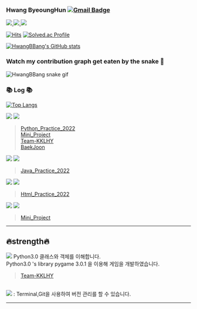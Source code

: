   
 ### Hwang ByeoungHun     [![Gmail Badge](https://img.shields.io/badge/-Gmail-c14438?style=flat-square&logo=Gmail&logoColor=white&link=mailto:h1009218@hufs.ac.kr)](mailto:h1009218@hufs.ac.kr) 

 
 <a href = "https://www.notion.so/2-804f85fc028e4319b4a8896434a0e20f" target="_blank"><img src="https://img.shields.io/badge/Notion-000000?style=for-the-badge&logo=Notion&logoColor=white"> </a><a href = "https://blog.naver.com/h1009218" target="_blank"><img src="https://img.shields.io/badge/Blog-03C75A?style=for-the-badge&logo=Naver&logoColor=white"> </a><a href = "https://www.instagram.com/chum_zz/" target="_blank"><img src="https://img.shields.io/badge/Instagram-E4405F?style=for-the-badge&logo=Instagram&logoColor=white"> </a> 
 
 [![Hits](https://hits.seeyoufarm.com/api/count/incr/badge.svg?url=https%3A%2F%2Fgithub.com%2FHwangBBang&count_bg=%23000000&title_bg=%23555555&icon=github.svg&icon_color=%23FFFFFF&title=Hits&edge_flat=false)](https://hits.seeyoufarm.com) 
 [![Solved.ac
Profile](http://mazassumnida.wtf/api/mini/generate_badge?boj=h1009218)](https://solved.ac/h1009218)
 
 
[![HwangBBang's GitHub stats](https://github-readme-stats.vercel.app/api?username=HwangBBang&theme=dark&show_icons=ture)](https://github.com/HwangBBang/github-readme-stats)

### Watch my contribution graph get eaten by the snake 🐍
<!-- platane/snk works, it just puts it on a new branch -->
![HwangBBang snake gif](https://github.com/mishmanners/HwangBBang/blob/output/github-contribution-grid-snake.svg)

### 📚 Log 📚 

[![Top Langs](https://github-readme-stats.vercel.app/api/top-langs/?username=HwangBBang&layout=compact)](https://github.com/HwangBBang/github-readme-stats)

<img src="https://img.shields.io/badge/Python-3776AB?style=for-the-badge&logo=Python&logoColor=white"> <img src="https://img.shields.io/badge/git-F05032?style=for-the-badge&logo=git&logoColor=white"> 

> [Python_Practice_2022](https://github.com/HwangBBang/Python_Practice_2022)  
> [Mini_Project](https://github.com/HwangBBang/Mini_Project)  
> [Team-KKLHY](https://github.com/HwangBBang/team-KKLHY)  
> [BaekJoon](https://github.com/HwangBBang/BaekJoon)

<img src="https://img.shields.io/badge/Java-007396?style=for-the-badge&logo=Java&logoColor=white"> <img src="https://img.shields.io/badge/git-F05032?style=for-the-badge&logo=git&logoColor=white"> 

> [Java_Practice_2022](https://github.com/HwangBBang/JAVA_Practice_2022)  

<img src="https://img.shields.io/badge/Html-E34F26?style=for-the-badge&logo=Html&logoColor=white"> <img src="https://img.shields.io/badge/git-F05032?style=for-the-badge&logo=git&logoColor=white"> 

> [Html_Practice_2022](https://github.com/HwangBBang/HTML_Practice_2022)


<img src="https://img.shields.io/badge/Arduino-00979D?style=for-the-badge&logo=Arduino&logoColor=white"> <img src="https://img.shields.io/badge/git-F05032?style=for-the-badge&logo=git&logoColor=white"> 

> [Mini_Project](https://github.com/HwangBBang/Mini_Project)  

---
## 🔥strength🔥
<img src="https://img.shields.io/badge/Python-3776AB?style=for-the-badge&logo=Python&logoColor=white"> 
 Python3.0 클래스와 객체를 이해합니다. <br>
 Python3.0 's library pygame 3.0.1 을 이용해 게임을 개발하였습니다.

> [Team-KKLHY](https://github.com/HwangBBang/team-KKLHY)  
<br>

<img src="https://img.shields.io/badge/git-F05032?style=for-the-badge&logo=git&logoColor=white"> 
: Terminal,Git을 사용하여 버전 관리를 할 수 있습니다. <br>

---

